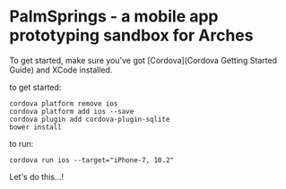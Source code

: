 # PalmSprings - a mobile app prototyping sandbox for Arches

To get started, make sure you've got [Cordova](Cordova Getting Started Guide) and XCode installed.

to get started:
```
cordova platform remove ios
cordova platform add ios --save
cordova plugin add cordova-plugin-sqlite
bower install
```

to run:
```
cordova run ios --target="iPhone-7, 10.2"
```

Let's do this...!
